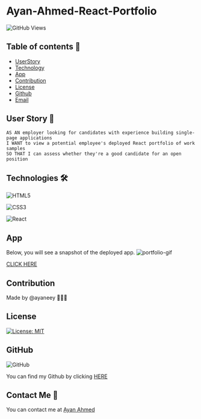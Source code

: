 # Ayan-Ahmed-React-Portfolio

![GitHub Views](https://komarev.com/ghpvc/?username=ayaneey)

## Table of contents 📖

- [UserStory](#UserStory)
- [Technology](#Technology)
- [App](#App)
- [Contribution](#Contribution)
- [License](#License)
- [Github](#Github)
- [Email](#Email)

## User Story 📖

```
AS AN employer looking for candidates with experience building single-page applications
I WANT to view a potential employee's deployed React portfolio of work samples
SO THAT I can assess whether they're a good candidate for an open position
```

## Technologies 🛠

![HTML5](https://img.shields.io/badge/html5-%23E34F26.svg?style=for-the-badge&logo=html5&logoColor=white)

![CSS3](https://img.shields.io/badge/css3-%231572B6.svg?style=for-the-badge&logo=css3&logoColor=white)

![React](https://img.shields.io/badge/react-%2320232a.svg?style=for-the-badge&logo=react&logoColor=%2361DAFB)

## App

Below, you will see a snapshot of the deployed app.
![portfolio-gif](https://user-images.githubusercontent.com/108099259/196553813-51d77df6-232b-442b-89ad-26b79b1341c6.gif)

[CLICK HERE](https://ayaneey.github.io/ayaneey-react-portfolio/)

## Contribution

Made by @ayaneey 👩🏽‍💻

## License

[![License: MIT](https://img.shields.io/badge/License-MIT-yellow.svg)](https://opensource.org/licenses/MIT)

## GitHub

![GitHub](https://img.shields.io/badge/github-%23121011.svg?style=for-the-badge&logo=github&logoColor=white)

You can find my Github by clicking [HERE](https://github.com/ayaneey)

## Contact Me 📧

You can contact me at [Ayan Ahmed](mailto:ayanahmed0210@gmail.com)
